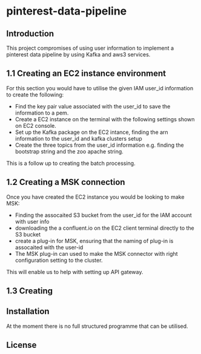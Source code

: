 # pinterest-data-pipeline

## Introduction
This project compromises of using user information to implement a pinterest data pipeline by using Kafka and aws3
services.

## 1.1 Creating an EC2 instance environment
For this section you would have to utilise the given IAM user_id information to create the following:
* Find the key pair value associated with the user_id to save the information to a pem.
* Create a EC2 instance on the terminal with the following settings shown on EC2 console.
* Set up the Kafka package on the EC2 intance, finding the arn information to the user_id and kafka clusters setup
* Create the three topics from the user_id information e.g. finding the bootstrap string and the zoo apache string.

This is a follow up to creating the batch processing.

## 1.2 Creating a MSK connection
Once you have created the EC2 instance you would be looking to make MSK:
* Finding the assocaited S3 bucket from the user_id for the IAM account with user info
* downloading the a confluent.io on the EC2 client terminal directly to the S3 bucket
* create a plug-in for MSK, ensuring that the naming of plug-in is assocaited with the user-id
* The MSK plug-in can used to make the MSK connector with right configuration setting to the cluster.

This will enable us to help with setting up API gateway.
## 1.3 Creating

## Installation
At the moment there is no full structured programme that can be utilised.

## License

##